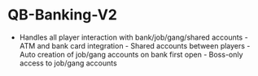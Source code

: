 # QB-Banking-V2
- Handles all player interaction with bank/job/gang/shared accounts - ATM and bank card integration - Shared accounts between players - Auto creation of job/gang accounts on bank first open - Boss-only access to job/gang accounts
